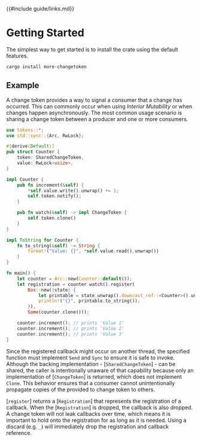 {{#include guide/links.md}}

# Getting Started

The simplest way to get started is to install the crate using the default features.

```bash
cargo install more-changetoken
```

## Example

A change token provides a way to signal a consumer that a change has occurred. This can commonly occur when using _Interior Mutability_ or when changes happen asynchronously. The most common usage scenario is sharing a change token between a producer and one or more consumers.

```rust
use tokens::*;
use std::sync::{Arc, RwLock};

#[derive(Default)]
pub struct Counter {
    token: SharedChangeToken,
    value: RwLock<usize>,
}

impl Counter {
    pub fn increment(&self) {
        *self.value.write().unwrap() += 1;
        self.token.notify();
    }

    pub fn watch(&self) -> impl ChangeToken {
        self.token.clone()
    }
}

impl ToString for Counter {
    fn to_string(&self) -> String {
        format!("Value: {}", *self.value.read().unwrap())
    }
}

fn main() {
    let counter = Arc::new(Counter::default());
    let registration = counter.watch().register(
        Box::new(|state| {
            let printable = state.unwrap().downcast_ref::<Counter>().unwrap();
            println!("{}", printable.to_string());
        }),
        Some(counter.clone()));

    counter.increment(); // prints 'Value 1'
    counter.increment(); // prints 'Value 2'
    counter.increment(); // prints 'Value 3'
}
```

Since the registered callback might occur on another thread, the specified function must implement `Send` and `Sync` to ensure it is safe to invoke. Although the backing implementation - [`SharedChangeToken`] - can be shared, the caller is intentionally unaware of that capability because only an implementation of [`ChangeToken`] is returned, which does not implement `Clone`. This behavior ensures that a consumer cannot unintentionally propagate copies of the provided to change token to others.

[`register`] returns a [`Registration`] that represents the registration of a callback. When the [`Registration`] is dropped, the callback is also dropped. A change token will not leak callbacks over time, which means it is important to hold onto the registration for as long as it is needed. Using a discard (e.g. `_`) will immediately drop the registration and callback reference.